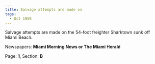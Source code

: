 ```yaml
---  
title: Salvage attempts are made on  
tags:  
  - Oct 1959  
---  
```

  
Salvage attempts are made on the 54-foot freighter Sharktown sunk off Miami Beach.  
  
Newspapers: **Miami Morning News or The Miami Herald**  
  
Page: **1**, Section: **B** 
